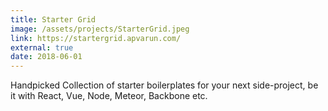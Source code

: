 ```yaml
---
title: Starter Grid
image: /assets/projects/StarterGrid.jpeg
link: https://startergrid.apvarun.com/
external: true
date: 2018-06-01
---
```


Handpicked Collection of starter boilerplates for your next side-project, be it with React, Vue, Node, Meteor, Backbone etc.
